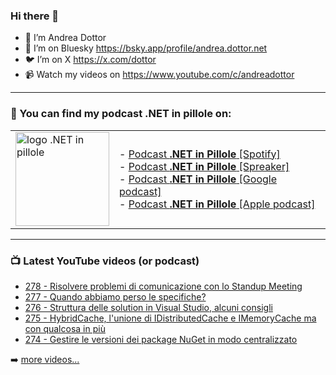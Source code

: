 ### Hi there 👋

- 🖖 I’m Andrea Dottor
- 🦋 I’m on Bluesky https://bsky.app/profile/andrea.dottor.net
- 🐦 I’m on X https://x.com/dottor
- 📹 Watch my videos on https://www.youtube.com/c/andreadottor

---

### 📢 You can find my podcast **.NET in pillole** on:
  
<table>
  <tr>
    <td>
      <img src="https://www.dottor.net/images/podcast_logo.png" alt="logo .NET in pillole" width="150" height="150" />
    </td>
    <td>  
- <a href="https://open.spotify.com/show/7jyoG6BBmzvScNOqSpVvQQ?si=XI5bWP2WSNeyuvZjDIVKjw">Podcast <strong>.NET in Pillole</strong> [Spotify]</a><br />
- <a href="https://www.spreaker.com/show/net-in-pillole">Podcast <strong>.NET in Pillole</strong> [Spreaker]</a><br />
- <a href="https://www.google.com/podcasts?feed=aHR0cHM6Ly93d3cuc3ByZWFrZXIuY29tL3Nob3cvMzY4NTM0NC9lcGlzb2Rlcy9mZWVk">Podcast <strong>.NET in Pillole</strong> [Google podcast]</a><br />
- <a href="https://podcasts.apple.com/it/podcast/net-in-pillole/id1478648398">Podcast <strong>.NET in Pillole</strong> [Apple podcast]</a><br />
    </td>
  </tr>
</table>

---

### 📺 Latest YouTube videos (or podcast)

<!-- YOUTUBE:START -->
- [278 - Risolvere problemi di comunicazione con lo Standup Meeting](https://www.youtube.com/watch?v=D-K5TlllcjY)
- [277 - Quando abbiamo perso le specifiche?](https://www.youtube.com/watch?v=egBRN64rk38)
- [276 - Struttura delle solution in Visual Studio, alcuni consigli](https://www.youtube.com/watch?v=peZPl_WoF_k)
- [275 - HybridCache, l&#39;unione di IDistributedCache e IMemoryCache ma con qualcosa in più](https://www.youtube.com/watch?v=tA5CnPaSfls)
- [274 - Gestire le versioni dei package NuGet in modo centralizzato](https://www.youtube.com/watch?v=z_6E3AbQHws)
<!-- YOUTUBE:END -->

➡️ [more videos...](https://www.youtube.com/AndreaDottor)


